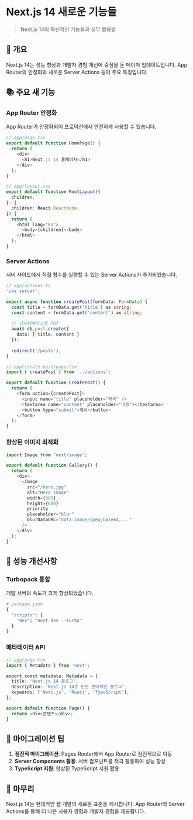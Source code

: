 # Next.js 14 새로운 기능들

> Next.js 14의 혁신적인 기능들과 실무 활용법

## 🎯 개요

Next.js 14는 성능 향상과 개발자 경험 개선에 중점을 둔 메이저 업데이트입니다. App Router의 안정화와 새로운 Server Actions 등이 주요 특징입니다.

## 📚 주요 새 기능

### App Router 안정화

App Router가 안정화되어 프로덕션에서 안전하게 사용할 수 있습니다.

```typescript
// app/page.tsx
export default function HomePage() {
  return (
    <div>
      <h1>Next.js 14 홈페이지</h1>
    </div>
  );
}

// app/layout.tsx
export default function RootLayout({
  children,
}: {
  children: React.ReactNode;
}) {
  return (
    <html lang="ko">
      <body>{children}</body>
    </html>
  );
}
```

### Server Actions

서버 사이드에서 직접 함수를 실행할 수 있는 Server Actions가 추가되었습니다.

```typescript
// app/actions.ts
'use server';

export async function createPost(formData: FormData) {
  const title = formData.get('title') as string;
  const content = formData.get('content') as string;
  
  // 데이터베이스에 저장
  await db.post.create({
    data: { title, content }
  });
  
  redirect('/posts');
}

// app/create-post/page.tsx
import { createPost } from '../actions';

export default function CreatePost() {
  return (
    <form action={createPost}>
      <input name="title" placeholder="제목" />
      <textarea name="content" placeholder="내용"></textarea>
      <button type="submit">게시</button>
    </form>
  );
}
```

### 향상된 이미지 최적화

```typescript
import Image from 'next/image';

export default function Gallery() {
  return (
    <div>
      <Image
        src="/hero.jpg"
        alt="Hero Image"
        width={800}
        height={600}
        priority
        placeholder="blur"
        blurDataURL="data:image/jpeg;base64,..."
      />
    </div>
  );
}
```

## 🔧 성능 개선사항

### Turbopack 통합

개발 서버의 속도가 크게 향상되었습니다.

```bash
# package.json
{
  "scripts": {
    "dev": "next dev --turbo"
  }
}
```

### 메타데이터 API

```typescript
// app/page.tsx
import { Metadata } from 'next';

export const metadata: Metadata = {
  title: 'Next.js 14 블로그',
  description: 'Next.js 14로 만든 현대적인 블로그',
  keywords: ['Next.js', 'React', 'TypeScript'],
};

export default function Page() {
  return <div>콘텐츠</div>;
}
```

## 🚀 마이그레이션 팁

1. **점진적 마이그레이션**: Pages Router에서 App Router로 점진적으로 이동
2. **Server Components 활용**: 서버 컴포넌트를 적극 활용하여 성능 향상
3. **TypeScript 지원**: 향상된 TypeScript 지원 활용

## 📝 마무리

Next.js 14는 현대적인 웹 개발의 새로운 표준을 제시합니다. App Router와 Server Actions를 통해 더 나은 사용자 경험과 개발자 경험을 제공합니다.
